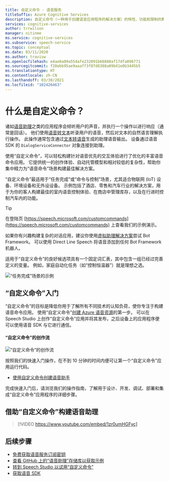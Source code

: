 ```yaml
---
title: 自定义命令 - 语音服务
titleSuffix: Azure Cognitive Services
description: 自定义命令（一种用于创建语音应用程序的解决方案）的特性、功能和限制的概述。
services: cognitive-services
author: trrwilson
manager: nitinme
ms.service: cognitive-services
ms.subservice: speech-service
ms.topic: conceptual
ms.date: 03/11/2020
ms.author: travisw
ms.openlocfilehash: e4ae8a09a554afe232091b68888af17dfa096771
ms.sourcegitcommit: f28ebb95ae9aaaff3f87d8388a09b41e0b3445b5
ms.translationtype: HT
ms.contentlocale: zh-CN
ms.lasthandoff: 03/30/2021
ms.locfileid: "102426463"
---
```

# <a name="what-is-custom-commands"></a>什么是自定义命令？

诸如[语音助理](voice-assistants.md)之类的应用程序会倾听用户的声音，并执行一个操作以进行响应（通常是回话）。 他们使用[语音转文本](speech-to-text.md)听录用户的语音，然后对文本的自然语言理解执行操作。 此操作通常包含通过[文本转语音](text-to-speech.md)生成的助理语音输出。 设备通过语音 SDK 的 `DialogServiceConnector` 对象连接到助理。

使用“自定义命令”，可以轻松构建针对语音优先的交互体验进行了优化的丰富语音命令应用。 它提供统一的创作体验、自动托管模型和相对较低的复杂性，帮助你集中精力为“语音命令”场景构建最佳解决方案。

“自定义命令”最适用于“任务完成”或“命令与控制”场景，尤其适合物联网 (IoT) 设备、环境设备和无外设设备。 示例包括了酒店、零售和汽车行业的解决方案，用于为你的客人构建最佳的室内语音控制体验、在商店中管理库存，以及在行进时控制汽车内的功能。

> [!TIP]
> 在登陆页 [https://speech.microsoft.com/customcommands](https://speech.microsoft.com/customcommands) 上查看我们的示例演示。

如果你有兴趣构建复杂的对话应用，建议你使用[虚拟助理解决方案](/azure/bot-service/bot-builder-enterprise-template-overview)尝试 Bot Framework。 可以使用 Direct Line Speech 将语音添加到任何 Bot Framework 机器人。

适用于“自定义命令”的良好候选项具有一个固定词汇表，其中包含一组已经过完善定义的变量。 例如，家庭自动化任务（如“控制恒温器”）就是理想之选。

   ![“任务完成”场景的示例](media/voice-assistants/task-completion-examples.png "“任务完成”示例")

## <a name="getting-started-with-custom-commands"></a>“自定义命令”入门

“自定义命令”的目标是降低你用于了解所有不同技术的认知负荷，使你专注于构建语音命令应用。 使用“自定义命令”<a href="https://ms.portal.azure.com/#create/Microsoft.CognitiveServicesSpeechServices" target="_blank">创建 Azure 语音资源</a>的第一步。 可以在 Speech Studio 上创作“自定义命令”应用并将其发布，之后设备上的应用程序便可以使用语音 SDK 与它进行通信。

#### <a name="authoring-flow-for-custom-commands"></a>“自定义命令”的创作流
   ![“自定义命令”的创作流](media/voice-assistants/custom-commands-flow.png "“自定义命令”创作流")

按照我们的快速入门操作，在不到 10 分钟的时间内便可让第一个“自定义命令”应用运行代码。

* [使用自定义命令创建语音助手](quickstart-custom-commands-application.md)

完成快速入门后，请浏览我们的操作指南，了解用于设计、开发、调试、部署和集成“自定义命令”应用程序的详细步骤。

## <a name="building-voice-assistants-with-custom-commands"></a>借助“自定义命令”构建语音助理
> [!VIDEO https://www.youtube.com/embed/1zr0umHGFyc]

## <a name="next-steps"></a>后续步骤

* [免费获取语音服务订阅密钥](overview.md#try-the-speech-service-for-free)
* [查看 GitHub 上的“语音助理”存储库以获取示例](https://aka.ms/speech/cc-samples)
* [转到 Speech Studio 以试用“自定义命令”](https://speech.microsoft.com/customcommands)
* [获取语音 SDK](speech-sdk.md)